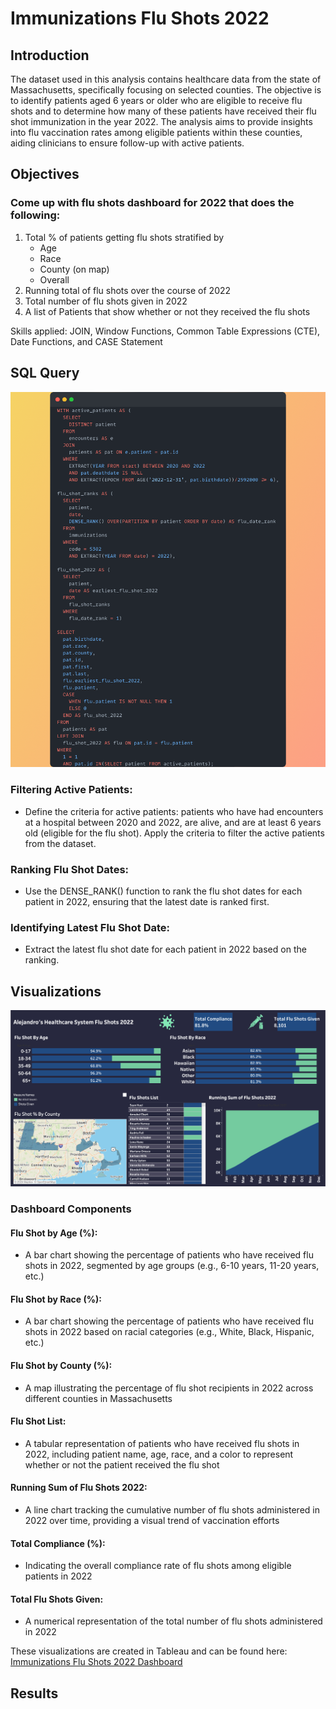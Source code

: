 # Immunizations Flu Shots 2022

## Introduction
The dataset used in this analysis contains healthcare data from the state of Massachusetts, specifically focusing on selected counties. The objective is to identify patients aged 6 years or older who are eligible to receive flu shots and to determine how many of these patients have received their flu shot immunization in the year 2022. The analysis aims to provide insights into flu vaccination rates among eligible patients within these counties, aiding clinicians to ensure follow-up with active patients.

## Objectives
### Come up with flu shots dashboard for 2022 that does the following:
<ol>
  <li>Total % of patients getting flu shots stratified by <ul>
    <li>Age</li>
    <li>Race</li>
    <li>County (on map)</li>
    <li>Overall</li>
  </ul></li>
  <li>Running total of flu shots over the course of 2022</li>
  <li>Total number of flu shots given in 2022</li>
  <li>A list of Patients that show whether or not they received the flu shots</li>
</ol>

Skills applied: JOIN, Window Functions, Common Table Expressions (CTE), Date Functions, and CASE Statement

## SQL Query
<img src = "Snap.png"></img>

### Filtering Active Patients:
- Define the criteria for active patients: patients who have had encounters at a hospital between 2020 and 2022, are alive, and are at least 6 years old (eligible for the flu shot).
Apply the criteria to filter the active patients from the dataset.

### Ranking Flu Shot Dates:
- Use the DENSE_RANK() function to rank the flu shot dates for each patient in 2022, ensuring that the latest date is ranked first.

### Identifying Latest Flu Shot Date:
- Extract the latest flu shot date for each patient in 2022 based on the ranking.

## Visualizations
<img src = "Immunization Dashboard.png"></img>
### Dashboard Components

#### Flu Shot by Age (%):
- A bar chart showing the percentage of patients who have received flu shots in 2022, segmented by age groups (e.g., 6-10 years, 11-20 years, etc.)

#### Flu Shot by Race (%):
- A bar chart showing the percentage of patients who have received flu shots in 2022 based on racial categories (e.g., White, Black, Hispanic, etc.)

#### Flu Shot by County (%):
- A map illustrating the percentage of flu shot recipients in 2022 across different counties in Massachusetts

#### Flu Shot List:
- A tabular representation of patients who have received flu shots in 2022, including patient name, age, race, and a color to represent whether or not the patient received the flu shot

#### Running Sum of Flu Shots 2022:
- A line chart tracking the cumulative number of flu shots administered in 2022 over time, providing a visual trend of vaccination efforts

#### Total Compliance (%):
- Indicating the overall compliance rate of flu shots among eligible patients in 2022

#### Total Flu Shots Given:
- A numerical representation of the total number of flu shots administered in 2022

These visualizations are created in Tableau and can be found here: <a href = "https://public.tableau.com/app/profile/alejandro.de.la.cruz5286/viz/ImmunizationsFluShots2022_16969790052040/Dashboard1" target = "_blank">Immunizations Flu Shots 2022 Dashboard</a>

## Results

